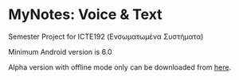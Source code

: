 # MyNotes: Voice & Text

Semester Project for ICTE192 (Ενσωματωμένα Συστήματα)

Minimum Android version is 6.0

Alpha version with offline mode only can be downloaded from [here](MyNotesVoiceText/releases/download/v1.0.0-alpha/app-debug.apk).
